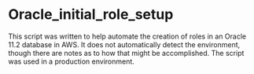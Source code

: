 # Oracle_initial_role_setup
This script was written to help automate the creation of roles in an Oracle 11.2 database in AWS.  It does not automatically detect the environment, though there are notes as to how that might be accomplished.  The script was used in a production environment.   
